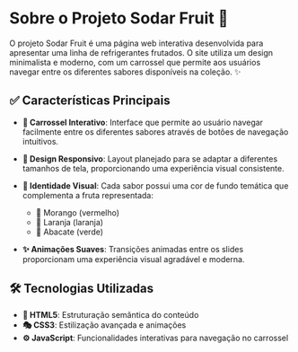 # Sobre o Projeto Sodar Fruit 🥤

O projeto Sodar Fruit é uma página web interativa desenvolvida para apresentar uma linha de refrigerantes frutados. O site utiliza um design minimalista e moderno, com um carrossel que permite aos usuários navegar entre os diferentes sabores disponíveis na coleção. ✨

## ✅ Características Principais

- **🔄 Carrossel Interativo**: Interface que permite ao usuário navegar facilmente entre os diferentes sabores através de botões de navegação intuitivos.

- **📱 Design Responsivo**: Layout planejado para se adaptar a diferentes tamanhos de tela, proporcionando uma experiência visual consistente.

- **🎨 Identidade Visual**: Cada sabor possui uma cor de fundo temática que complementa a fruta representada:
  - 🍓 Morango (vermelho)
  - 🍊 Laranja (laranja)
  - 🥑 Abacate (verde)

- **✨ Animações Suaves**: Transições animadas entre os slides proporcionam uma experiência visual agradável e moderna.

## 🛠️ Tecnologias Utilizadas

- **📄 HTML5**: Estruturação semântica do conteúdo
- **🎭 CSS3**: Estilização avançada e animações
- **⚙️ JavaScript**: Funcionalidades interativas para navegação no carrossel

